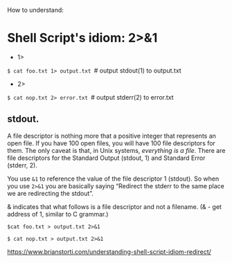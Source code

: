 How to understand:
# Shell Script's idiom: 2>&1

- 1>

`$ cat foo.txt 1> output.txt `# output stdout(1) to output.txt

- 2>

`$ cat nop.txt 2> error.txt `# output stderr(2) to error.txt

## stdout.
A file descriptor is nothing more that a positive integer that represents an open file. 
If you have 100 open files, you will have 100 file descriptors for them.
The only caveat is that, in Unix systems, *everything is a file*.
There are file descriptors for the Standard Output (stdout, 1) and Standard Error (stderr, 2).

You use `&1` to reference the value of the file descriptor 1 (stdout). 
So when you use `2>&1` you are basically saying 
“Redirect the stderr to the same place we are redirecting the stdout”.

& indicates that what follows is a file descriptor and not a filename. 
(& - get address of 1, similar to C grammar.) 

```shell
$cat foo.txt > output.txt 2>&1

$ cat nop.txt > output.txt 2>&1
```
https://www.brianstorti.com/understanding-shell-script-idiom-redirect/
